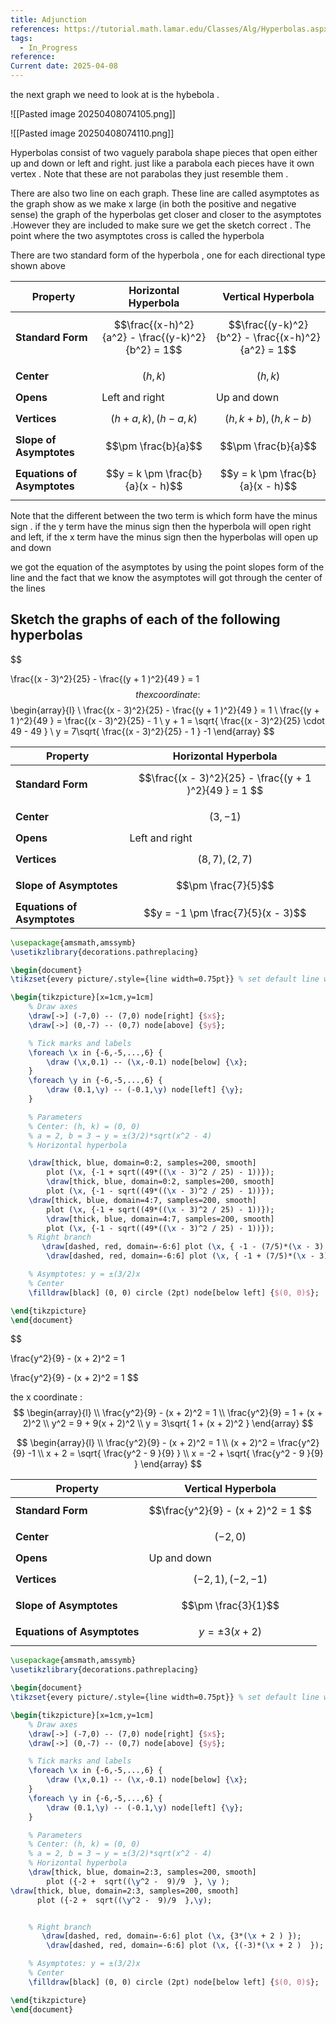 ```yaml
---
title: Adjunction
references: https://tutorial.math.lamar.edu/Classes/Alg/Hyperbolas.aspx
tags:
  - In_Progress
reference: 
Current date: 2025-04-08
---
```


the next graph we need to look at is the  hybebola . 

![[Pasted image 20250408074105.png]]

![[Pasted image 20250408074110.png]]


Hyperbolas consist of two vaguely parabola shape pieces that open either up and down or left and right. just like a parabola each pieces have it own vertex . Note that these are not parabolas they just resemble them . 

There are also two line on each graph. These line are called asymptotes as the graph show as we make x large (in both the positive and negative sense) the graph of the hyperbolas get closer and closer to the asymptotes .However they are included to make sure we get the sketch correct . The point where the two asymptotes cross is called the hyperbola 

There are two standard form of the hyperbola , one for each directional type shown above 


| Property                     | Horizontal Hyperbola                                      | Vertical Hyperbola                                        |
|-----------------------------|------------------------------------------------------------|------------------------------------------------------------|
| **Standard Form**           | $$\frac{(x-h)^2}{a^2} - \frac{(y-k)^2}{b^2} = 1$$          | $$\frac{(y-k)^2}{b^2} - \frac{(x-h)^2}{a^2} = 1$$          |
| **Center**                  | $$(h, k)$$                                                 | $$(h, k)$$                                                 |
| **Opens**                   | Left and right                                             | Up and down                                                |
| **Vertices**                | $$(h+a, k), (h-a, k)$$                                     | $$(h, k+b), (h, k-b)$$                                     |
| **Slope of Asymptotes**     | $$\pm \frac{b}{a}$$                                        | $$\pm \frac{b}{a}$$                                        |
| **Equations of Asymptotes** | $$y = k \pm \frac{b}{a}(x - h)$$                           | $$y = k \pm \frac{b}{a}(x - h)$$                           |

Note that the different between the two term is which form have the minus sign . if the y term have the minus sign then the hyperbola will open right and left, if the x term have the minus sign then the hyperbolas will open up and down 

we got the equation of the asymptotes by using the point slopes form of the line and the fact that we know the asymptotes will got through the center of the lines 

##  Sketch the graphs of each of the following hyperbolas 


$$

\frac{(x - 3)^2}{25}  -  \frac{(y + 1 )^2}{49 }  = 1 
$$
the x coordinate  : 
$$
\begin{array}{l} \\
\frac{(x - 3)^2}{25}  -  \frac{(y + 1 )^2}{49 }  = 1   \\
\frac{(y + 1 )^2}{49 }   =  \frac{(x - 3)^2}{25}  - 1   \\
y + 1   = \sqrt{  \frac{(x - 3)^2}{25} \cdot 49 - 49  }  \\
y  =   7\sqrt{  \frac{(x - 3)^2}{25}  - 1  }  -1 
\end{array}
$$



| Property                    | Horizontal Hyperbola                                      |
| --------------------------- | --------------------------------------------------------- |
| **Standard Form**           | $$\frac{(x - 3)^2}{25}  -  \frac{(y + 1 )^2}{49 }  = 1 $$ |
| **Center**                  | $$(3,-1 )$$                                               |
| **Opens**                   | Left and right                                            |
| **Vertices**                | $$(8, 7), (2, 7)$$                                        |
| **Slope of Asymptotes**     | $$\pm \frac{7}{5}$$                                       |
| **Equations of Asymptotes** | $$y = -1 \pm \frac{7}{5}(x - 3)$$                         |


```tikz
\usepackage{amsmath,amssymb}
\usetikzlibrary{decorations.pathreplacing}

\begin{document}
\tikzset{every picture/.style={line width=0.75pt}} % set default line width

\begin{tikzpicture}[x=1cm,y=1cm]
    % Draw axes
    \draw[->] (-7,0) -- (7,0) node[right] {$x$};
    \draw[->] (0,-7) -- (0,7) node[above] {$y$};

    % Tick marks and labels
    \foreach \x in {-6,-5,...,6} {
        \draw (\x,0.1) -- (\x,-0.1) node[below] {\x};
    }
    \foreach \y in {-6,-5,...,6} {
        \draw (0.1,\y) -- (-0.1,\y) node[left] {\y};
    }

    % Parameters
    % Center: (h, k) = (0, 0)
    % a = 2, b = 3 → y = ±(3/2)*sqrt(x^2 - 4)
    % Horizontal hyperbola

    \draw[thick, blue, domain=0:2, samples=200, smooth] 
        plot (\x, {-1 + sqrt((49*((\x - 3)^2 / 25) - 1))});
        \draw[thick, blue, domain=0:2, samples=200, smooth] 
        plot (\x, {-1 - sqrt((49*((\x - 3)^2 / 25) - 1))});
    \draw[thick, blue, domain=4:7, samples=200, smooth] 
        plot (\x, {-1 + sqrt((49*((\x - 3)^2 / 25) - 1))});
        \draw[thick, blue, domain=4:7, samples=200, smooth] 
        plot (\x, {-1 - sqrt((49*((\x - 3)^2 / 25) - 1))});
    % Right branch
       \draw[dashed, red, domain=-6:6] plot (\x, { -1 - (7/5)*(\x - 3) });
        \draw[dashed, red, domain=-6:6] plot (\x, { -1 + (7/5)*(\x - 3) });

    % Asymptotes: y = ±(3/2)x
    % Center
    \filldraw[black] (0, 0) circle (2pt) node[below left] {$(0, 0)$};

\end{tikzpicture}
\end{document}

```





$$

\frac{y^2}{9}  - (x  + 2)^2   = 1 
$$
$$

\frac{y^2}{9}  - (x  + 2)^2   = 1 
$$

the x coordinate  : 
$$
\begin{array}{l} \\
\frac{y^2}{9}  - (x  + 2)^2   = 1   \\
\frac{y^2}{9}   = 1  +  (x  + 2)^2   \\
y^2  = 9  + 9(x + 2)^2  \\
y = 3\sqrt{ 1 + (x + 2)^2   } 
\end{array}
$$


$$
\begin{array}{l} \\
\frac{y^2}{9}  - (x  + 2)^2   = 1   \\
(x  + 2)^2 = \frac{y^2}{9} -1    \\
x  + 2 = \sqrt{ \frac{y^2 -  9 }{9}  }  \\
x   = -2 +   \sqrt{ \frac{y^2 -  9 }{9}  } 
\end{array}
$$



| Property                    | Vertical Hyperbola                     |
| --------------------------- | -------------------------------------- |
| **Standard Form**           | $$\frac{y^2}{9}  - (x  + 2)^2   = 1 $$ |
| **Center**                  | $$(-2,  0 )$$                          |
| **Opens**                   | Up and down                            |
| **Vertices**                | $$( -2,1), (-2, -1 )$$                 |
| **Slope of Asymptotes**     | $$\pm \frac{3}{1}$$                    |
| **Equations of Asymptotes** | $$y = \pm 3(x + 2)$$                   |


```tikz
\usepackage{amsmath,amssymb}
\usetikzlibrary{decorations.pathreplacing}

\begin{document}
\tikzset{every picture/.style={line width=0.75pt}} % set default line width

\begin{tikzpicture}[x=1cm,y=1cm]
    % Draw axes
    \draw[->] (-7,0) -- (7,0) node[right] {$x$};
    \draw[->] (0,-7) -- (0,7) node[above] {$y$};

    % Tick marks and labels
    \foreach \x in {-6,-5,...,6} {
        \draw (\x,0.1) -- (\x,-0.1) node[below] {\x};
    }
    \foreach \y in {-6,-5,...,6} {
        \draw (0.1,\y) -- (-0.1,\y) node[left] {\y};
    }

    % Parameters
    % Center: (h, k) = (0, 0)
    % a = 2, b = 3 → y = ±(3/2)*sqrt(x^2 - 4)
    % Horizontal hyperbola 
    \draw[thick, blue, domain=2:3, samples=200, smooth] 
        plot ({-2 +  sqrt((\y^2 -  9)/9  }, \y );
\draw[thick, blue, domain=2:3, samples=200, smooth] 
      plot ({-2 +  sqrt((\y^2 -  9)/9  },\y);


    % Right branch
       \draw[dashed, red, domain=-6:6] plot (\x, {3*(\x + 2 ) });
        \draw[dashed, red, domain=-6:6] plot (\x, {(-3)*(\x + 2 )  });

    % Asymptotes: y = ±(3/2)x
    % Center
    \filldraw[black] (0, 0) circle (2pt) node[below left] {$(0, 0)$};

\end{tikzpicture}
\end{document}

```




